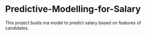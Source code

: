 # Predictive-Modelling-for-Salary
This project buids ma model to predict salary based on features of candidates.
